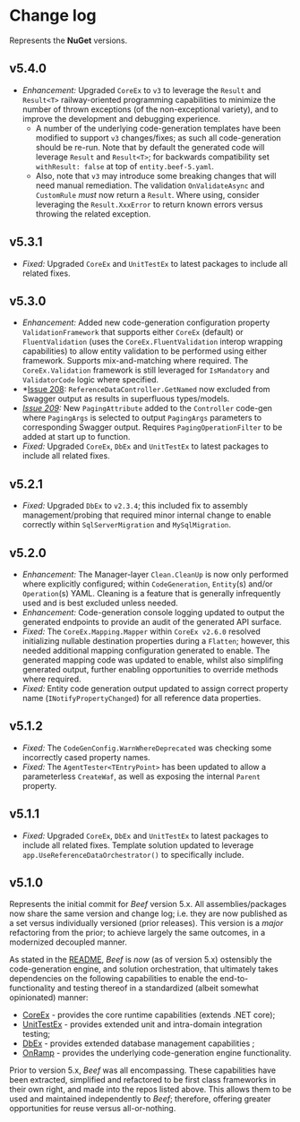 # Change log

Represents the **NuGet** versions.

## v5.4.0
- *Enhancement:* Upgraded `CoreEx` to `v3` to leverage the `Result` and `Result<T>` railway-oriented programming capabilities to minimize the number of thrown exceptions (of the non-exceptional variety), and to improve the development and debugging experience.
  - A number of the underlying code-generation templates have been modified to support `v3` changes/fixes; as such all code-generation should be re-run. Note that by default the generated code will leverage `Result` and `Result<T>`; for backwards compatibility set `withResult: false` at top of `entity.beef-5.yaml`.
  - Also, note that `v3` may introduce some breaking changes that will need manual remediation. The validation `OnValidateAsync` and  `CustomRule` _must_ now return a `Result`. Where using, consider leveraging the `Result.XxxError` to return known errors versus throwing the related exception.

## v5.3.1
- *Fixed:* Upgraded `CoreEx` and `UnitTestEx` to latest packages to include all related fixes.

## v5.3.0
- *Enhancement:* Added new code-generation configuration property `ValidationFramework` that supports either `CoreEx` (default) or `FluentValidation` (uses the `CoreEx.FluentValidation` interop wrapping capabilities) to allow entity validation to be performed using either framework. Supports mix-and-matching where required. The `CoreEx.Validation` framework is still leveraged for `IsMandatory` and `ValidatorCode` logic where specified.
- *[Issue 208](https://github.com/Avanade/Beef/issues/208): `ReferenceDataController.GetNamed` now excluded from Swagger output as results in superfluous types/models.
- *[Issue 209](https://github.com/Avanade/Beef/issues/209):* New `PagingAttribute` added to the `Controller` code-gen where `PagingArgs` is selected to output `PagingArgs` parameters to corresponding Swagger output. Requires `PagingOperationFilter` to be added at start up to function.
- *Fixed:* Upgraded `CoreEx`, `DbEx` and `UnitTestEx` to latest packages to include all related fixes.

## v5.2.1
- *Fixed:* Upgraded `DbEx` to `v2.3.4`; this included fix to assembly management/probing that required minor internal change to enable correctly within `SqlServerMigration` and `MySqlMigration`.

## v5.2.0
- *Enhancement:* The Manager-layer `Clean.CleanUp` is now only performed where explicitly configured; within `CodeGeneration`, `Entity`(s) and/or `Operation`(s) YAML. Cleaning is a feature that is generally infrequently used and is best excluded unless needed.
- *Enhancement:* Code-generation console logging updated to output the generated endpoints to provide an audit of the generated API surface.
- *Fixed:* The `CoreEx.Mapping.Mapper` within `CoreEx v2.6.0` resolved initializing nullable destination properties during a `Flatten`; however, this needed additional mapping configuration generated to enable. The generated mapping code was updated to enable, whilst also simplifing generated output, further enabling opportunities to override methods where required.
- *Fixed:* Entity code generation output updated to assign correct property name (`INotifyPropertyChanged`) for all reference data properties.

## v5.1.2
- *Fixed:* The `CodeGenConfig.WarnWhereDeprecated` was checking some incorrectly cased property names.
- *Fixed:* The `AgentTester<TEntryPoint>` has been updated to allow a parameterless `CreateWaf`, as well as exposing the internal `Parent` property. 

## v5.1.1
- *Fixed:* Upgraded `CoreEx`, `DbEx` and `UnitTestEx` to latest packages to include all related fixes. Template solution updated to leverage `app.UseReferenceDataOrchestrator()` to specifically include.

## v5.1.0
Represents the initial commit for _Beef_ version 5.x. All assemblies/packages now share the same version and change log; i.e. they are now published as a set versus individually versioned (prior releases). This version is a _major_ refactoring from the prior; to achieve largely the same outcomes, in a modernized decoupled manner.

As stated in the [README](./README.md), _Beef_ is _now_ (as of version 5.x) ostensibly the code-generation engine, and solution orchestration, that ultimately takes dependencies on the following capabilities to enable the end-to-functionality and testing thereof in a standardized (albeit somewhat opinionated) manner:
- [CoreEx](https://github.com/Avanade/CoreEx) - provides the core runtime capabilities  (extends .NET core);
- [UnitTestEx](https://github.com/Avanade/UnitTestEx) - provides extended unit and intra-domain integration testing;
- [DbEx](https://github.com/Avanade/DbEx) - provides extended database management capabilities ;
- [OnRamp](https://github.com/Avanade/OnRamp) - provides the underlying code-generation engine functionality.

Prior to version 5.x, _Beef_ was all encompassing. These capabilities have been extracted, simplified and refactored to be first class frameworks in their own right, and made into the repos listed above. This allows them to be used and maintained independently to _Beef_; therefore, offering greater opportunities for reuse versus all-or-nothing.